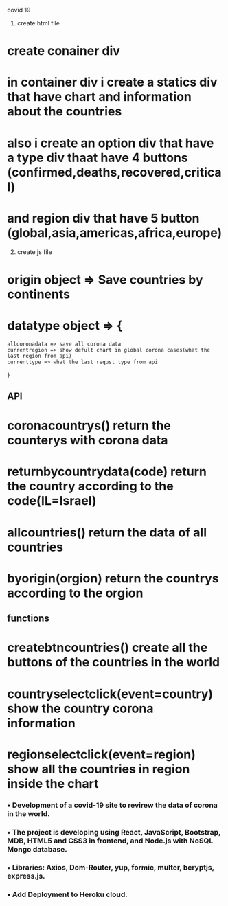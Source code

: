covid 19

1. create html file
# create conainer div
# in container div i create a statics div that have chart and information about the countries
# also i create an option div that have a type div thaat have 4 buttons (confirmed,deaths,recovered,critical)
# and region div that have 5 button (global,asia,americas,africa,europe) 

2. create js file
# origin object => Save countries by continents
# datatype object => {
    allcoronadata => save all corona data
    currentregion => show defult chart in global corona cases(what the last region from api)
    currenttype => what the last requst type from api

}

## API

# coronacountrys() return the counterys with corona data
# returnbycountrydata(code) return the country according to the code(IL=Israel)
# allcountries() return the data of all countries 
# byorigin(orgion) return the countrys according to the orgion


## functions

# createbtncountries() create all the buttons of the countries in the world
# countryselectclick(event=country) show the country corona information 
# regionselectclick(event=region) show all the countries in region inside the chart

### •	Development of a covid-19 site to revirew the data of corona in the world.
### •	The project is developing using React, JavaScript, Bootstrap, MDB, HTML5 and CSS3 in frontend, and Node.js with NoSQL Mongo database.
### •	Libraries: Axios, Dom-Router, yup, formic, multer, bcryptjs, express.js.
### •	Add Deployment to Heroku cloud.


